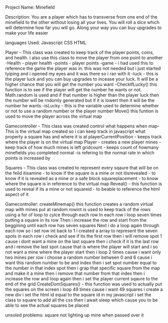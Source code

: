 Project Name: Minefield

Description: You are a player which has to transverse from one end of the minefield to the other without losing all your lives. You will roll a dice which will determine how far you will go. Along your way you can buy upgrades to make your life easier

languages Used:
Javascript
CSS
HTML


Player - This class was created to keep track of the player points, coins, and health. i also use this class to move the player from one point to another
  -Health - player health
  -points - player points
  -game - i had used this to reference the game the player was in. this was not needed but i just started tyiping and i opened my eyes and it was there so i ran with it
  -luck - this is the player luck and you can buy upgrades to incease your luck. It will be a higher chance that you will get the number you want
    -CheckIfLucky() this function is to see if the player will get the number he wants or not. Math.random is used and if that number is higher than the player luck then the number will be rndomly generated but if it is lowert then it will be the number he wants
      -isLucky - this is the variable used to determine whether or not to use a random number or the player number
  Move() this funtion is used to move the player across the virtual map

  Gamecontroller - This class was created control what happens when
    map- This is the virtual map created so i can keep track in javascript what property a square has and where it is at
    playerCurrentPosition - keeps track where the player is on the virtual map
    Player - creates a new player 
    mines - keep track of how much mines is left
    gridcount - keeps count of howmany minefields you completed
    normal -is refering to the normal rate in which points is increased by
  
  Squares - This class was created to represent every sqaure that will be on the feild 
    itisamine - to know if the square is a mine or not
    itisrevealed - to know if it is revealed as a mine or a safe block
    squareplacement - to know where the square is in reference to the virtual map
    Reveal() - this function is used to reveal if its a mine or not
    squareid - to beable to reference the html aspect of it
  
  Gamecontroller:
  createMinemap() this function creates a random virtual map with mines put at random
    rowint is used to keep track of the rows
    using a for of loop to cylce through each row
      In each row i loop seven times putting a square in its row
    Then i increase the row and start from the beggining until each row has seven squares
    Next i do a loop again through each row so i set row int back to 1
      i created a array to represent the seven spots in each row
      i check and see if its the first row then i will remove spot 1 cause i dont want a mine on the last square
      then i check if it is the last row and i remove the last spot cause that is where the player will start and i so not want a mine where the player start
      then i loop 2 times cause i want only two mines per row
      i choose a random number between 0 and 6 cause i want this random number to be and index
      then i set spot number equal to the number in that index spot
      then i grap that specific square from the map and make it a mine
      then i remove that number from that index
      then i increase the row and loop again
      then i set the player current sqaure to the end of the grid
  CreateDomSquares() - this function was used to actually put the squares on the screen
  i loop 49 times cause i want 49 squares
    i create a new div
    i set the html id equal to the square id in my javascript
    i set the class to square to add all the css
    then i await sleep which cause you to be able to see the actual squares be placed
  
unsoled problems:
square not lighting up mine when passed over it
  
